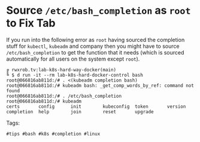 # Source `/etc/bash_completion` as `root` to Fix Tab

If you run into the following error as `root` having sourced the
completion stuff for `kubectl`, `kubeadm` and company then you might
have to source `/etc/bash_completion` to get the function that it needs
(which is sourced automatically for all users on the system except
`root`).

```
╔ rwxrob.tv:lab-k8s-hard-way-docker(main)
╚ $ d run -it --rm lab-k8s-hard-docker-control bash
root@066816ab811d:/# . <(kubeadm completion bash)
root@066816ab811d:/# kubeadm bash: _get_comp_words_by_ref: command not found
root@066816ab811d:/# . /etc/bash_completion
root@066816ab811d:/# kubeadm
certs       config      init        kubeconfig  token       version
completion  help        join        reset       upgrade
```

Tags:

    #tips #bash #k8s #completion #linux
